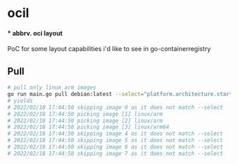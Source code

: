 # ocil 
#### * abbrv. oci layout 


PoC for some layout capabilities i'd like to see in go-containerregistry


## Pull

```sh
# pull only linux arm images
go run main.go pull debian:latest --select="platform.architecture.startsWith('arm')"
# yields
# 2022/02/18 17:44:50 skipping image 0 as it does not match --select
# 2022/02/18 17:44:50 picking image [1] linux/arm
# 2022/02/18 17:44:50 picking image [2] linux/arm
# 2022/02/18 17:44:50 picking image [3] linux/arm64
# 2022/02/18 17:44:50 skipping image 4 as it does not match --select
# 2022/02/18 17:44:50 skipping image 5 as it does not match --select
# 2022/02/18 17:44:50 skipping image 6 as it does not match --select
# 2022/02/18 17:44:50 skipping image 7 as it does not match --select
```
